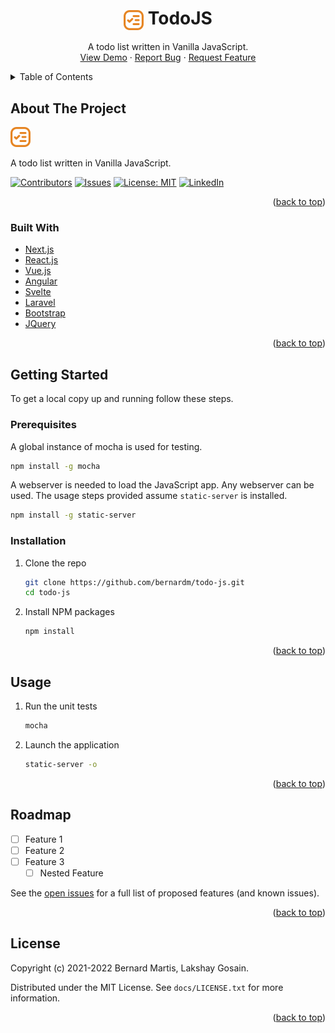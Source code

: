 <div id="top"></div>

<!-- PROJECT LOGO -->
<h1 align="center">
  <img align="center" src="../images/logo.png" alt="Logo">
  <span align="center">TodoJS</span>
</h1>

<p align="center">
  A todo list written in Vanilla JavaScript.<br />
  <a href="https://todoappjs.martisbvk.repl.co/">View Demo</a>
  ·
  <a href="https://github.com/bernardm/todo-js/issues">Report Bug</a>
  ·
  <a href="https://github.com/bernardm/todo-js/issues">Request Feature</a>
</p>

<!-- TABLE OF CONTENTS -->
<details>
  <summary>Table of Contents</summary>
  <ol>
    <li>
      <a href="#about-the-project">About The Project</a>
      <ul>
        <li><a href="#built-with">Built With</a></li>
      </ul>
    </li>
    <li>
      <a href="#getting-started">Getting Started</a>
      <ul>
        <li><a href="#prerequisites">Prerequisites</a></li>
        <li><a href="#installation">Installation</a></li>
      </ul>
    </li>
    <li><a href="#usage">Usage</a></li>
    <li><a href="#roadmap">Roadmap</a></li>
    <li><a href="#license">License</a></li>
  </ol>
</details>

<!-- ABOUT THE PROJECT -->
## About The Project

[![Product Name Screen Shot][product-screenshot]](https://todoappjs.martisbvk.repl.co/)

A todo list written in Vanilla JavaScript.

<!-- PROJECT SHIELDS -->
[![Contributors][contributors-shield]][contributors-url]
[![Issues][issues-shield]][issues-url]
[![License: MIT][license-shield]][license-url]
[![LinkedIn][linkedin-shield]][linkedin-url]

<p align="right">(<a href="#top">back to top</a>)</p>


### Built With

* [Next.js](https://nextjs.org/)
* [React.js](https://reactjs.org/)
* [Vue.js](https://vuejs.org/)
* [Angular](https://angular.io/)
* [Svelte](https://svelte.dev/)
* [Laravel](https://laravel.com)
* [Bootstrap](https://getbootstrap.com)
* [JQuery](https://jquery.com)

<p align="right">(<a href="#top">back to top</a>)</p>

<!-- GETTING STARTED -->
## Getting Started

To get a local copy up and running follow these steps.

### Prerequisites

A global instance of mocha is used for testing.
  ```sh
  npm install -g mocha
  ```

A webserver is needed to load the JavaScript app. Any webserver can be used. The usage steps provided assume `static-server` is installed.
  ```sh
  npm install -g static-server
  ```

### Installation

1. Clone the repo
   ```sh
   git clone https://github.com/bernardm/todo-js.git
   cd todo-js
   ```
1. Install NPM packages
   ```sh
   npm install
   ```

<p align="right">(<a href="#top">back to top</a>)</p>

<!-- USAGE EXAMPLES -->
## Usage

1. Run the unit tests
   ```sh
   mocha
   ```
1. Launch the application
   ```sh
   static-server -o
   ```

<p align="right">(<a href="#top">back to top</a>)</p>

<!-- ROADMAP -->
## Roadmap

- [ ] Feature 1
- [ ] Feature 2
- [ ] Feature 3
    - [ ] Nested Feature

See the [open issues](https://github.com/bernardm/todo-js/issues) for a full list of proposed features (and known issues).

<p align="right">(<a href="#top">back to top</a>)</p>

<!-- LICENSE -->
## License

Copyright (c) 2021-2022 Bernard Martis, Lakshay Gosain.

Distributed under the MIT License. See `docs/LICENSE.txt` for more information.

<p align="right">(<a href="#top">back to top</a>)</p>

<!-- MARKDOWN LINKS & IMAGES -->
[contributors-shield]: https://img.shields.io/github/contributors/bernardm/todo-js.svg?style=social
[contributors-url]: https://github.com/bernardm/todo-js/graphs/contributors
[issues-shield]: https://img.shields.io/github/issues/bernardm/todo-js.svg?style=social
[issues-url]: https://github.com/bernardm/todo-js/issues
[license-shield]: https://img.shields.io/badge/License-MIT-yellow.svg?style=social
[license-url]: https://github.com/bernardm/todo-js/blob/main/docs/LICENSE.txt
[linkedin-shield]: https://img.shields.io/badge/-LinkedIn-black.svg?style=social&logo=linkedin&colorB=0077b5
[linkedin-url]: https://linkedin.com/in/bernard-martis
[product-screenshot]: ../images/logo.png
